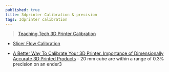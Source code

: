 ```yaml
---
published: true
title: 3dprinter Calibration & precision
tags: 3dprinter calibration
---
```

> [Teaching Tech 3D Printer Calibration](https://teachingtechyt.github.io/calibration.html)

- [Slicer Flow Calibration](https://teachingtechyt.github.io/calibration.html#flow)

- [A Better Way To Calibrate Your 3D Printer. Importance of Dimensionally Accurate 3D Printed Products](https://www.youtube.com/watch?v=lYmFXrmC5p0) - 20 mm cube are within a range of 0.3% precision on an ender3